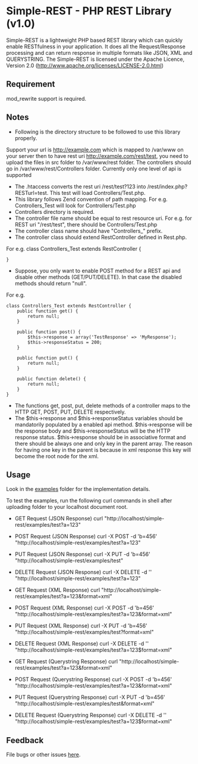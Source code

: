 Simple-REST - PHP REST Library (v1.0)
=====================================

Simple-REST is a lightweight PHP based REST library which can
quickly enable RESTfulness in your application. It does all the
Request/Response processing and can return response in multiple
formats like JSON, XML and QUERYSTRING.
The Simple-REST is licensed under the Apache Licence, Version 2.0
(http://www.apache.org/licenses/LICENSE-2.0.html)

Requirement
-----------

mod_rewrite support is required.

Notes
-----

- Following is the directory structure to be followed to use this library properly.

Support your url is http://example.com which is mapped to /var/www on your server
then to have rest uri http://example.com/rest/test, you need to upload the files
in src folder to /var/www/rest folder. The controllers should go in 
/var/www/rest/Controllers folder. Currently only one level of api is supported

- The .htaccess converts the rest uri /rest/test?123 into /rest/index.php?RESTurl=test.
This test will load Controllers/Test.php. 
- This library follows Zend convention of path mapping.
For e.g. Controllers_Test will look for Controllers/Test.php
- Controllers directory is required.
- The controller file name should be equal to rest resource uri.
For e.g. for REST uri "/rest/test", there should be Controllers/Test.php
- The controller class name should have "Controllers_" prefix.
- The controller class should extend RestController defined in Rest.php.

For e.g. 
	class Controllers_Test extends RestController {

	}

- Suppose, you only want to enable POST method for a REST api and disable
other methods (GET/PUT/DELETE). In that case the disabled methods should 
return "null".

For e.g.
	
	class Controllers_Test extends RestController {
		public function get() {
			return null;
		}

		public function post() {
			$this->response = array('TestResponse' => 'MyResponse');
			$this->responseStatus = 200;
		}

		public function put() {
			return null;
		}

		public function delete() {
			return null;
		}
	}

- The functions get, post, put, delete methods of a controller maps to
the HTTP GET, POST, PUT, DELETE respectively.
- The $this->response and $this->responseStatus variables should be 
mandatorily populated by a enabled api method. $this->response will be
the response body and $this->responseStatus will be the HTTP response
status. $this->response should be in associative format and there should
be always one and only key in the parent array. The reason for having
one key in the parent is because in xml response this key will become the
root node for the xml.

Usage
-----

Look in the [examples][examples] folder for the implementation details.

[examples]: https://github.com/deepeshmalviya/simple-rest/tree/master/examples

To test the examples, run the following curl commands in shell after uploading
folder to your localhost document root.

- GET Request (JSON Response)
curl "http://localhost/simple-rest/examples/test?a=123"

- POST Request (JSON Response)
curl -X POST -d 'b=456' "http://localhost/simple-rest/examples/test?a=123"

- PUT Request (JSON Response)
curl -X PUT -d 'b=456' "http://localhost/simple-rest/examples/test"

- DELETE Request (JSON Response)
curl -X DELETE -d '' "http://localhost/simple-rest/examples/test?a=123"

- GET Request (XML Response)
curl "http://localhost/simple-rest/examples/test?a=123&format=xml"

- POST Request (XML Response)
curl -X POST -d 'b=456' "http://localhost/simple-rest/examples/test?a=123&format=xml"

- PUT Request (XML Response)
curl -X PUT -d 'b=456' "http://localhost/simple-rest/examples/test?format=xml"

- DELETE Request (XML Response)
curl -X DELETE -d '' "http://localhost/simple-rest/examples/test?a=123$format=xml"

- GET Request (Querystring Response)
curl "http://localhost/simple-rest/examples/test?a=123&format=xml"

- POST Request (Querystring Response)
curl -X POST -d 'b=456' "http://localhost/simple-rest/examples/test?a=123&format=xml"

- PUT Request (Querystring Response)
curl -X PUT -d 'b=456' "http://localhost/simple-rest/examples/test&format=xml"

- DELETE Request (Querystring Response)
curl -X DELETE -d '' "http://localhost/simple-rest/examples/test?a=123$format=xml"


Feedback
--------

File bugs or other issues [here].

[here]: https://github.com/deepeshmalviya/simple-rest/issues



